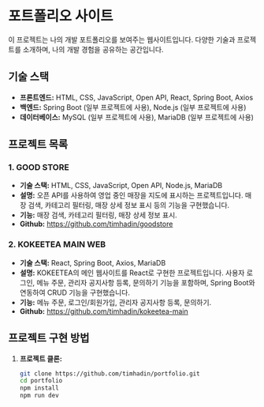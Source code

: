 # 포트폴리오 사이트

이 프로젝트는 나의 개발 포트폴리오를 보여주는 웹사이트입니다. 다양한 기술과 프로젝트를 소개하며, 나의 개발 경험을 공유하는 공간입니다.

## 기술 스택

- **프론트엔드:** HTML, CSS, JavaScript, Open API, React, Spring Boot, Axios
- **백엔드:** Spring Boot (일부 프로젝트에 사용), Node.js (일부 프로젝트에 사용)
- **데이터베이스:** MySQL (일부 프로젝트에 사용), MariaDB (일부 프로젝트에 사용)

## 프로젝트 목록

### 1. **GOOD STORE**
- **기술 스택:** HTML, CSS, JavaScript, Open API, Node.js, MariaDB
- **설명:** 오픈 API를 사용하여 영업 중인 매장을 지도에 표시하는 프로젝트입니다. 매장 검색, 카테고리 필터링, 매장 상세 정보 표시 등의 기능을 구현했습니다.
- **기능:** 매장 검색, 카테고리 필터링, 매장 상세 정보 표시.
- **Github:** https://github.com/timhadin/goodstore

### 2. **KOKEETEA MAIN WEB**
- **기술 스택:** React, Spring Boot, Axios, MariaDB
- **설명:** KOKEETEA의 메인 웹사이트를 React로 구현한 프로젝트입니다. 사용자 로그인, 메뉴 주문, 관리자 공지사항 등록, 문의하기 기능을 포함하며, Spring Boot와 연동하여 CRUD 기능을 구현했습니다.
- **기능:** 메뉴 주문, 로그인/회원가입, 관리자 공지사항 등록, 문의하기.
- **Github:** https://github.com/timhadin/kokeetea-main

## 프로젝트 구현 방법

1. **프로젝트 클론:**
   ```bash
   git clone https://github.com/timhadin/portfolio.git
   cd portfolio
   npm install
   npm run dev
   ```